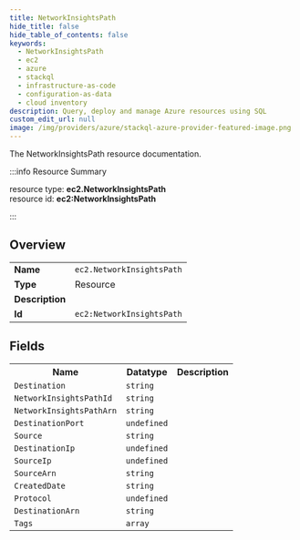 ```yaml
---
title: NetworkInsightsPath
hide_title: false
hide_table_of_contents: false
keywords:
  - NetworkInsightsPath
  - ec2
  - azure
  - stackql
  - infrastructure-as-code
  - configuration-as-data
  - cloud inventory
description: Query, deploy and manage Azure resources using SQL
custom_edit_url: null
image: /img/providers/azure/stackql-azure-provider-featured-image.png
---
```

The NetworkInsightsPath resource documentation.

:::info Resource Summary

<div class="row">
<div class="providerDocColumn">
<span>resource type:&nbsp;<b>ec2.NetworkInsightsPath</b></span><br />
<span>resource id:&nbsp;<b>ec2:NetworkInsightsPath</b></span><br />
</div>
</div>

:::

## Overview
<table><tbody>
<tr><td><b>Name</b></td><td><code>ec2.NetworkInsightsPath</code></td></tr>
<tr><td><b>Type</b></td><td>Resource</td></tr>
<tr><td><b>Description</b></td><td></td></tr>
<tr><td><b>Id</b></td><td><code>ec2:NetworkInsightsPath</code></td></tr>
</tbody></table>

## Fields
<table><tbody>
<tr><th>Name</th><th>Datatype</th><th>Description</th></tr>
<tr><td><code>Destination</code></td><td><code>string</code></td><td></td></tr><tr><td><code>NetworkInsightsPathId</code></td><td><code>string</code></td><td></td></tr><tr><td><code>NetworkInsightsPathArn</code></td><td><code>string</code></td><td></td></tr><tr><td><code>DestinationPort</code></td><td><code>undefined</code></td><td></td></tr><tr><td><code>Source</code></td><td><code>string</code></td><td></td></tr><tr><td><code>DestinationIp</code></td><td><code>undefined</code></td><td></td></tr><tr><td><code>SourceIp</code></td><td><code>undefined</code></td><td></td></tr><tr><td><code>SourceArn</code></td><td><code>string</code></td><td></td></tr><tr><td><code>CreatedDate</code></td><td><code>string</code></td><td></td></tr><tr><td><code>Protocol</code></td><td><code>undefined</code></td><td></td></tr><tr><td><code>DestinationArn</code></td><td><code>string</code></td><td></td></tr><tr><td><code>Tags</code></td><td><code>array</code></td><td></td></tr>
</tbody></table>